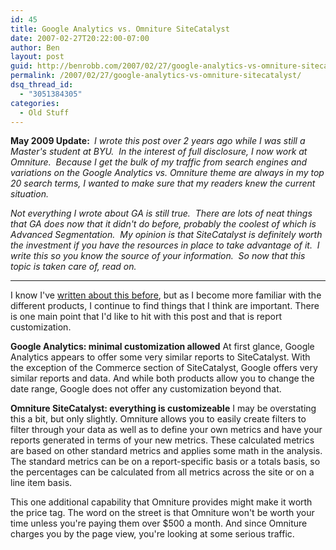 ```yaml
---
id: 45
title: Google Analytics vs. Omniture SiteCatalyst
date: 2007-02-27T20:22:00-07:00
author: Ben
layout: post
guid: http://benrobb.com/2007/02/27/google-analytics-vs-omniture-sitecatalyst/
permalink: /2007/02/27/google-analytics-vs-omniture-sitecatalyst/
dsq_thread_id:
  - "3051384305"
categories:
  - Old Stuff
---
```

<strong>May 2009 Update: </strong> <em>I wrote this post over 2 years ago while I was still a Master's student at BYU.  In the interest of full disclosure, I now work at Omniture.  Because I get the bulk of my traffic from search engines and variations on the Google Analytics vs. Omniture theme are always in my top 20 search terms, I wanted to make sure that my readers knew the current situation.  </em>

<em>Not everything I wrote about GA is still true.  There are lots of neat things that GA does now that it didn't do before, probably the coolest of which is Advanced Segmentation.  My opinion is that SiteCatalyst is definitely worth the investment if you have the resources in place to take advantage of it.  I write this so you know the source of your information.  So now that this topic is taken care of, read on.</em>

---

I know I've <a title="web traffic analysis" href="https://benrobb.com/2007/01/24/web-traffic-analysis/">written about this before</a>, but as I become more familiar with the different products, I continue to find things that I think are important.   There is one main point that I'd like to hit with this post and that is report customization.

<strong>Google Analytics: minimal customization allowed</strong>
At first glance, Google Analytics appears to offer some very similar reports to SiteCatalyst.  With the exception of the Commerce section of SiteCatalyst, Google offers very similar reports and data.  And while both products allow you to change the date range, Google does not offer any customization beyond that.

<strong>Omniture SiteCatalyst: everything is customizeable</strong>
I may be overstating this a bit, but only slightly.  Omniture allows you to easily create filters to filter through your data as well as to define your own metrics and have your reports generated in terms of your new metrics.  These calculated metrics are based on other standard metrics and applies some math in the analysis.  The standard metrics can be on a report-specific basis or a totals basis, so the percentages can be calculated from all metrics across the site or on a line item basis.

This one additional capability that Omniture provides might make it worth the price tag.  The word on the street is that Omniture won't be worth your time unless you're paying them over $500 a month.  And since Omniture charges you by the page view, you're looking at some serious traffic.